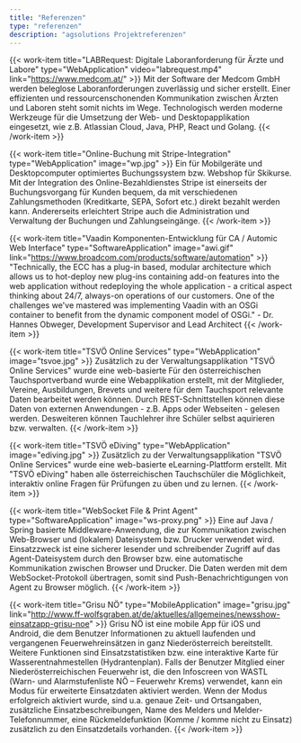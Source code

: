 ```yaml
---
title: "Referenzen"
type: "referenzen"
description: "agsolutions Projektreferenzen"
---
```


{{< work-item title="LABRequest: Digitale Laboranforderung für Ärzte und Labore" type="WebApplication" video="labrequest.mp4" link="https://www.medcom.at/" >}}
Mit der Software der Medcom GmbH werden beleglose Laboranforderungen zuverlässig und sicher erstellt.
Einer effizienten und ressourcenschonenden Kommunikation zwischen Ärzten und Laboren steht somit
nichts im Wege. Technologisch werden moderne Werkzeuge für die Umsetzung der Web- und Desktopapplikation
eingesetzt, wie z.B. Atlassian Cloud, Java, PHP, React und Golang.
{{< /work-item >}}

{{< work-item title="Online-Buchung mit Stripe-Integration" type="WebApplication" image="wp.jpg" >}}
Ein für Mobilgeräte und Desktopcomputer optimiertes Buchungssystem bzw. Webshop für Skikurse.
Mit der Integration des Online-Bezahldienstes Stripe ist einerseits der Buchungsvorgang für Kunden
bequem, da mit verschiedenen Zahlungsmethoden (Kreditkarte, SEPA, Sofort etc.) direkt bezahlt werden kann.
Andererseits erleichtert Stripe auch die Administration und Verwaltung der Buchungen und Zahlungseingänge.
{{< /work-item >}}

{{< work-item title="Vaadin Komponenten-Entwicklung für CA / Automic Web Interface" type="SoftwareApplication" image="awi.gif" link="https://www.broadcom.com/products/software/automation" >}}
"Technically, the ECC has a plug-in based, modular architecture which allows us to hot-deploy
new plug-ins containing add-on features into the web application without redeploying the whole
application - a critical aspect thinking about 24/7, always-on operations of our customers.
One of the challenges we've mastered was implementing Vaadin with an OSGi container to
benefit from the dynamic component model of OSGi." - Dr. Hannes Obweger, Development Supervisor and Lead Architect
{{< /work-item >}}

{{< work-item title="TSVÖ Online Services" type="WebApplication" image="tsvoe.jpg" >}}
Zusätzlich zu der Verwaltungsapplikation "TSVÖ Online Services" wurde eine web-basierte
Für den österreichischen Tauchsportverband wurde eine Webapplikation erstellt, mit der Mitglieder,
Vereine, Ausbildungen, Brevets und weitere für dem Tauchsport relevante Daten bearbeitet werden können.
Durch REST-Schnittstellen können diese Daten von externen Anwendungen - z.B. Apps oder Webseiten - gelesen
werden. Desweiteren können Tauchlehrer ihre Schüler selbst aquirieren bzw. verwalten.
{{< /work-item >}}

{{< work-item title="TSVÖ eDiving" type="WebApplication" image="ediving.jpg" >}}
Zusätzlich zu der Verwaltungsapplikation "TSVÖ Online Services" wurde eine web-basierte
eLearning-Plattform erstellt. Mit "TSVÖ eDiving" haben alle österreichischen Tauchschüler
die Möglichkeit, interaktiv online Fragen für Prüfungen zu üben und zu lernen.
{{< /work-item >}}

{{< work-item title="WebSocket File & Print Agent" type="SoftwareApplication" image="ws-proxy.png" >}}
Eine auf Java / Spring basierte Middleware-Anwendung, die zur Kommunikation zwischen Web-Browser und
(lokalem) Dateisystem bzw. Drucker verwendet wird. Einsatzzweck ist eine sicherer lesender und schreibender
Zugriff auf das Agent-Dateisystem durch den Browser bzw. eine automatische Kommunikation zwischen Browser
und Drucker. Die Daten werden mit dem WebSocket-Protokoll übertragen, somit sind Push-Benachrichtigungen von Agent
zu Browser möglich.
{{< /work-item >}}

{{< work-item title="Grisu NÖ" type="MobileApplication" image="grisu.jpg" link="http://www.ff-wolfsgraben.at/de/aktuelles/allgemeines/newsshow-einsatzapp-grisu-noe" >}}
Grisu NÖ ist eine mobile App für iOS und Android, die dem Benutzer Informationen zu aktuell laufenden
und vergangenen Feuerwehreinsätzen in ganz Niederösterreich bereitstellt. Weitere Funktionen sind
Einsatzstatistiken bzw. eine interaktive Karte für Wasserentnahmestellen (Hydrantenplan). Falls der
Benutzer Mitglied einer Niederösterreichischen Feuerwehr ist, die den Infoscreen von WASTL
(Warn- und Alarmstufenliste NÖ – Feuerwehr Krems) verwendet, kann ein Modus für erweiterte Einsatzdaten
aktiviert werden. Wenn der Modus erfolgreich aktiviert wurde, sind u.a. genaue Zeit- und Ortsangaben,
zusätzliche Einsatzbeschreibungen, Name des Melders und Melder-Telefonnummer, eine Rückmeldefunktion
(Komme / komme nicht zu Einsatz) zusätzlich zu den Einsatzdetails vorhanden.
{{< /work-item >}}
